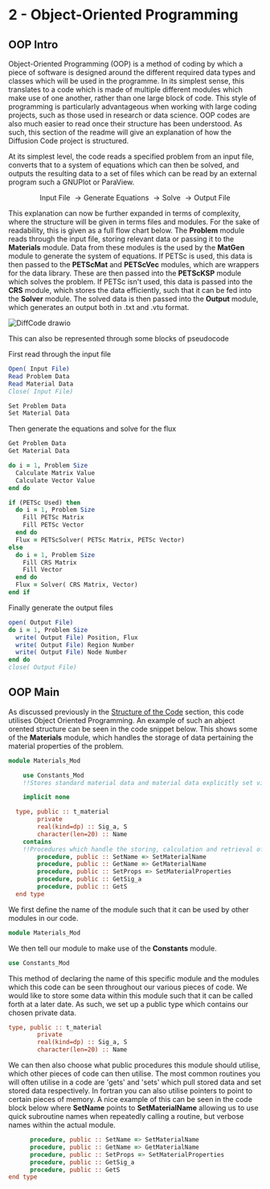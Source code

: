 # 2 - Object-Oriented Programming

## OOP Intro

Object-Oriented Programming (OOP) is a method of coding by which a piece of software is designed around the different required data types and classes which will be used in the programme. In its simplest sense, this translates to a code which is made of multiple different modules which make use of one another, rather than one large block of code. This style of programming is particularly advantageous when working with large coding projects, such as those used in research or data science. OOP codes are also much easier to read once their structure has been understood. As such, this section of the readme will give an explanation of how the Diffusion Code project is structured.

At its simplest level, the code reads a specified problem from an input file, converts that to a system of equations which can then be solved, and outputs the resulting data to a set of files which can be read by an external program such a GNUPlot or ParaView.

$$ \text{Input File } \rightarrow \text{Generate Equations } \rightarrow \text{Solve } \rightarrow \text{Output File } $$

This explanation can now be further expanded in terms of complexity, where the structure will be given in terms files and modules. For the sake of readability, this is given as a full flow chart below. The **Problem** module reads through the input file, storing relevant data or passing it to the **Materials** module. Data from these modules is the used by the **MatGen** module to generate the system of equations. If PETSc is used, this data is then passed to the **PETScMat** and **PETScVec** modules, which are wrappers for the data library. These are then passed into the **PETScKSP** module which solves the problem. If PETSc isn't used, this data is passed into the **CRS** module, which stores the data efficiently, such that it can be fed into the **Solver** module. The solved data is then passed into the **Output** module, which generates an output both in .txt and .vtu format.

![DiffCode drawio](https://user-images.githubusercontent.com/83182489/173537965-ac15206a-dc13-4659-89f0-5b7141eb3091.png)

This can also be represented through some blocks of pseudocode

First read through the input file

```fortran
Open( Input File)
Read Problem Data
Read Material Data
Close( Input File)

Set Problem Data
Set Material Data
```

Then generate the equations and solve for the flux

```fortran
Get Problem Data
Get Material Data

do i = 1, Problem Size
  Calculate Matrix Value
  Calculate Vector Value
end do

if (PETSc Used) then
  do i = 1, Problem Size
    Fill PETSc Matrix
    Fill PETSc Vector
  end do
  Flux = PETScSolver( PETSc Matrix, PETSc Vector)
else
  do i = 1, Problem Size
    Fill CRS Matrix
    Fill Vector
  end do
  Flux = Solver( CRS Matrix, Vector)
end if
```

Finally generate the output files

```fortran
open( Output File)
do i = 1, Problem Size
  write( Output File) Position, Flux
  write( Output File) Region Number
  write( Output File) Node Number
end do
close( Output File)
```

## OOP Main

<!-- TODO:  Structure of the Code is the intro to this -->

As discussed previously in the [Structure of the Code](#oop-intro) section, this code utilises Object Oriented Programming. An example of such an abject orented structure can be seen in the code snippet below. This shows some of the **Materials** module, which handles the storage of data pertaining the material properties of the problem.

```fortran
module Materials_Mod

    use Constants_Mod
    !!Stores standard material data and material data explicitly set via an input file

    implicit none

  type, public :: t_material
        private
        real(kind=dp) :: Sig_a, S
        character(len=20) :: Name
    contains
    !!Procedures which handle the storing, calculation and retrieval of material data
        procedure, public :: SetName => SetMaterialName
        procedure, public :: GetName => GetMaterialName
        procedure, public :: SetProps => SetMaterialProperties
        procedure, public :: GetSig_a
        procedure, public :: GetS
  end type
```

We first define the name of the module such that it can be used by other modules in our code.

```fortran
module Materials_Mod
```

We then tell our module to make use of the **Constants** module.

```fortran
use Constants_Mod
```

This method of declaring the name of this specific module and the modules which this code can be seen throughout our various pieces of code. We would like to store some data within this module such that it can be called forth at a later date. As such, we set up a public type which contains our chosen private data.

```fortran
type, public :: t_material
        private
        real(kind=dp) :: Sig_a, S
        character(len=20) :: Name
```

We can then also choose what public procedures this module should utilise, which other pieces of code can then utilise. The most common routines you will often utilise in a code are 'gets' and 'sets' which pull stored data and set stored data respectively. In fortran you can also utilise pointers to point to certain pieces of memory. A nice example of this can be seen in the code block below where **SetName** points to **SetMaterialName** allowing us to use quick subroutine names when repeatedly calling a routine, but verbose names within the actual module.

```fortran
      procedure, public :: SetName => SetMaterialName
      procedure, public :: GetName => GetMaterialName
      procedure, public :: SetProps => SetMaterialProperties
      procedure, public :: GetSig_a
      procedure, public :: GetS
end type
```
